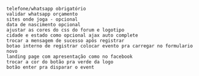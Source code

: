 
    telefone/whatsapp obrigatório
    validar whatsapp orçamento
    sites onde joga - opcional 
    data de nascimento opcional
    ajustar as cores do css do forum e logotipo
    cidade e estado como opcional ajax auto complete
    trocar a mensagem de sucesso após registrar
    botao interno de registrar colocar evento pra carregar no formulario novo
    landing page com apresentação como no facebook
    trocar a cor do botão pra verde da logo
    botão enter pra disparar o event

